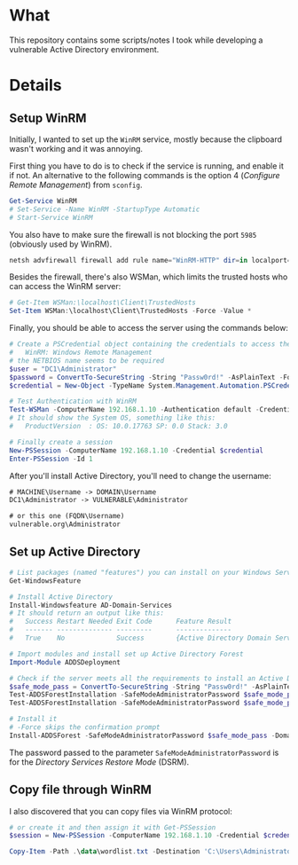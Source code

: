 # What

This repository contains some scripts/notes I took while developing a vulnerable Active Directory environment.

# Details

## Setup WinRM

Initially, I wanted to set up the `WinRM` service, mostly because the clipboard wasn't working and it was annoying.

First thing you have to do is to check if the service is running, and enable it if not. An alternative to the following commands is the option 4 (*Configure Remote Management*) from `sconfig`.

```ps1
Get-Service WinRM
# Set-Service -Name WinRM -StartupType Automatic
# Start-Service WinRM
```

You also have to make sure the firewall is not blocking the port `5985` (obviously used by WinRM).

```ps1
netsh advfirewall firewall add rule name="WinRM-HTTP" dir=in localport=5985 protocol=TCP action=allow
```

Besides the firewall, there's also WSMan, which limits the trusted hosts who can access the WinRM server:

```ps1
# Get-Item WSMan:\localhost\Client\TrustedHosts
Set-Item WSMan:\localhost\Client\TrustedHosts -Force -Value *
```

Finally, you should be able to access the server using the commands below:

```ps1
# Create a PSCredential object containing the credentials to access the server via WinRM
#   WinRM: Windows Remote Management
# the NETBIOS name seems to be required
$user = "DC1\Administrator"
$password = ConvertTo-SecureString -String "Passw0rd!" -AsPlainText -Force
$credential = New-Object -TypeName System.Management.Automation.PSCredential -ArgumentList $user, $password

# Test Authentication with WinRM
Test-WSMan -ComputerName 192.168.1.10 -Authentication default -Credential $credential
# It should show the System OS, something like this:
#   ProductVersion  : OS: 10.0.17763 SP: 0.0 Stack: 3.0

# Finally create a session
New-PSSession -ComputerName 192.168.1.10 -Credential $credential
Enter-PSSession -Id 1
```

After you'll install Active Directory, you'll need to change the username:

```txt
# MACHINE\Username -> DOMAIN\Username
DC1\Administrator -> VULNERABLE\Administrator

# or this one (FQDN\Username)
vulnerable.org\Administrator
```

## Set up Active Directory

```ps1
# List packages (named "features") you can install on your Windows Server
Get-WindowsFeature

# Install Active Directory
Install-Windowsfeature AD-Domain-Services
# It should return an output like this:
#   Success Restart Needed Exit Code      Feature Result
#   ------- -------------- ---------      --------------
#   True    No             Success        {Active Directory Domain Services, Remote ...

# Import modules and install set up Active Directory Forest
Import-Module ADDSDeployment

# Check if the server meets all the requirements to install an Active Directory Forest
$safe_mode_pass = ConvertTo-SecureString -String "Passw0rd!" -AsPlainText -Force
Test-ADDSForestInstallation -SafeModeAdministratorPassword $safe_mode_pass -DomainName "vulnerable.org"
Test-ADDSForestInstallation -SafeModeAdministratorPassword $safe_mode_pass -DomainName "vulnerable.org" -CreateDNSDelegation -DomainMode Win2012R2 -ForestMode Win2012R2 -DomainNetbiosName "VULNERABLE" -DatabasePath "C:\Windows\NTDS" -SysvolPath "C:\Windows\SYSVOL" -LogPath "C:\Windows\NTDS" -InstallDns:$true

# Install it
# -Force skips the confirmation prompt
Install-ADDSForest -SafeModeAdministratorPassword $safe_mode_pass -DomainName "vulnerable.org" -CreateDNSDelegation -DomainMode Win2012R2 -ForestMode Win2012R2 -DomainNetbiosName "VULNERABLE" -DatabasePath "C:\Windows\NTDS" -SysvolPath "C:\Windows\SYSVOL" -LogPath "C:\Windows\NTDS" -InstallDns:$true -Force
```

The password passed to the parameter `SafeModeAdministratorPassword` is for the *Directory Services Restore Mode* (DSRM).

## Copy file through WinRM

I also discovered that you can copy files via WinRM protocol:

```ps1
# or create it and then assign it with Get-PSSession
$session = New-PSSession -ComputerName 192.168.1.10 -Credential $credential $credential

Copy-Item -Path .\data\wordlist.txt -Destination 'C:\Users\Administrator\Documents' -ToSession $session
```
